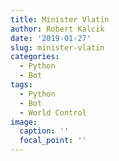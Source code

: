 ```yaml
---
title: Minister Vlatin
author: Robert Kalcik
date: '2019-01-27'
slug: minister-vlatin
categories:
  - Python
  - Bot
tags:
  - Python
  - Bot
  - World Control
image:
  caption: ''
  focal_point: ''
---
```

